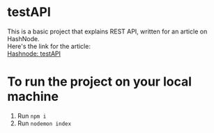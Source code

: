 # testAPI

This is a basic project that explains REST API, written for an article on HashNode.
<br>
Here's the link for the article:
<br>
[Hashnode: testAPI](https://swapn652.hashnode.dev/creating-a-simple-rest-api-with-expressjs-and-testing-it-with-postman)


# To run the project on your local machine
1. Run `npm i`
2. Run `nodemon index`
